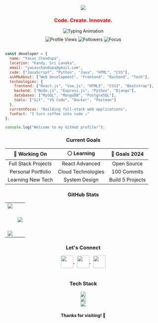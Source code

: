 <div align="center">
  <img src="https://capsule-render.vercel.app/api?type=venom&height=150&section=header&color=0:FF0000,100:8B0000&text=Hi%20I'm%20Yasas%20Chandupa&fontColor=FFFFFF&fontSize=50&fontAlign=50&animation=fadeIn" />
</div>

<h3 align="center" style="color:#FF0000;">Code. Create. Innovate.</h3>

<div align="center">
  <img src="https://readme-typing-svg.herokuapp.com?font=Fira+Code&size=18&duration=3000&pause=1000&color=FF0000&background=00000000&center=true&vCenter=true&width=600&height=50&lines=Full+Stack+Developer;Building+Amazing+Web+Applications;Passionate+About+Clean+Code;Always+Learning+New+Technologies" alt="Typing Animation" />
</div>

<div align="center" style="margin-top:10px;">
  <img src="https://komarev.com/ghpvc/?username=YasasBandara404&label=Profile%20views&style=for-the-badge&color=FF0000&labelColor=000000" alt="Profile Views" />
  <img src="https://img.shields.io/github/followers/YasasBandara404?label=Followers&style=for-the-badge&color=FF0000&labelColor=000000" alt="Followers" />
  <img src="https://img.shields.io/badge/Focus-Web%20Development-FF0000?style=for-the-badge&labelColor=000000" alt="Focus" />
</div>
<br/>

```javascript
const developer = {
  name: "Yasas Chandupa",
  location: "Kandy, Sri Lanaka",
  email: "yasaschandupa@gmail.com",
  code: ["JavaScript", "Python", "Java", "HTML", "CSS"],
  askMeAbout: ["Web Development", "Frontend", "Backend", "Tech"],
  technologies: {
    frontend: ["React.js", "Vue.js", "HTML5", "CSS3", "Bootstrap"],
    backend: ["Node.js", "Express.js", "Python", "Django"],
    databases: ["MySQL", "MongoDB", "PostgreSQL"],
    tools: ["Git", "VS Code", "Docker", "Postman"]
  },
  currentFocus: "Building full-stack web applications",
  funFact: "I turn coffee into code ☕"
};

console.log("Welcome to my GitHub profile!");
```

<h3 align="center">Current Goals</h3>
<div align="center">
  
| 🔴 **Working On** | ⚪ **Learning** | 🔴 **Goals 2024** |
|:-------:|:-------:|:-------:|
| Full Stack Projects | React Advanced | Open Source |
| Personal Portfolio | Cloud Technologies | 100 Commits |
| Learning New Tech | System Design | Build 5 Projects |

</div>

<h3 align="center">GitHub Stats</h3>
<div align="center">
<table align="center">
<tr border="none">
<td width="50%" align="center">
  
  <img align="center" src="https://github-readme-stats.vercel.app/api?username=YasasBandara404&theme=radical&show_icons=true&count_private=true"/>
  
<br/><br/>

  <img src="https://streak-stats.demolab.com/?user=YasasBandara404&count_private=true&theme=radical" />
  
</td>
<td width="50%" align="center">

  <img align="center" src="https://github-readme-stats.vercel.app/api/top-langs/?username=YasasBandara404&theme=radical&hide_border=false&langs_count=8"/>
  
</td>
</tr>
</table>
</div>

<h3 align="center">Let's Connect</h3>
<div align="center">
<a href="https://www.linkedin.com/in/your-profile" target="blank">
  <img align="center" src="https://img.shields.io/badge/LinkedIn-FF0000?style=for-the-badge&logo=linkedin&logoColor=white" height="40" />
</a>
&nbsp;
<a href="mailto:your.email@gmail.com" target="blank">
  <img align="center" src="https://img.shields.io/badge/Email-FF0000?style=for-the-badge&logo=gmail&logoColor=white" height="40" />
</a>
&nbsp;
<a href="https://twitter.com/your-handle" target="blank">
  <img align="center" src="https://img.shields.io/badge/Twitter-FF0000?style=for-the-badge&logo=twitter&logoColor=white" height="40" />
</a>
</div>
<br/>

<h3 align="center">Tech Stack</h3>
<div align="center">
 <img src="https://skillicons.dev/icons?i=html,css,js,react,nodejs,python,java,git"/>
 <br/>
 <img src="https://skillicons.dev/icons?i=mysql,mongodb,docker,vscode,figma,bootstrap,express"/>
</div>

<div align="center">
  <img src="https://capsule-render.vercel.app/api?type=waving&height=100&section=footer&color=0:FF0000,100:8B0000" />
</div>

<h4 align="center">Thanks for visiting! 🚀</h4>
